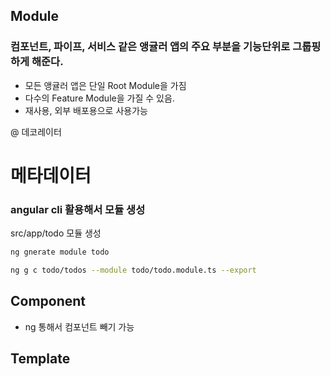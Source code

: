 ## Module

### 컴포넌트, 파이프, 서비스 같은 앵귤러 앱의 주요 부분을 기능단위로 그룹핑 하게 해준다.
- 모든 앵귤러 앱은 단일 Root Module을 가짐
- 다수의 Feature Module을 가질 수 있음.
- 재사용, 외부 배포용으로 사용가능 

@ 데코레이터
# 메타데이터

### angular cli 활용해서 모듈 생성

src/app/todo 모듈 생성

```bash
ng gnerate module todo
```

```bash
ng g c todo/todos --module todo/todo.module.ts --export
```


## Component

- ng 통해서 컴포넌트 빼기 가능

## Template
